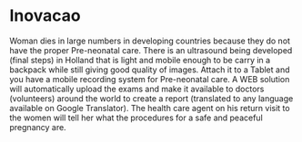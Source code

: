 # Inovacao

Woman dies in large numbers in developing countries because they do not have the proper Pre-neonatal care. 
There is an ultrasound being developed (final steps) in Holland that is light and mobile enough to be carry in a backpack while still giving good quality of images. 
Attach it to a Tablet and you have a mobile recording system for Pre-neonatal care. 
A WEB solution will automatically upload the exams and make it available to doctors (volunteers) around the world to create a report (translated to any language available on Google Translator). The health care agent on his return visit to the women will tell her what the procedures for a safe and peaceful pregnancy are.
